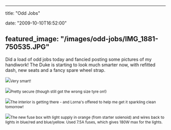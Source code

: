 
---
title: "Odd Jobs"

date: "2009-10-10T16:52:00"

featured_image: "/images/odd-jobs/IMG_1881-750535.JPG"
---


Did a load of odd jobs today and fancied posting some pictures of my <span>handiwork</span>! The Duke is starting to look much smarter now, with refitted dash, new seats and a fancy spare wheel strap.

<a href="http://danandtheduke.co.uk/uploaded_images/IMG_1881-750601.JPG"><img src="/images/odd-jobs/IMG_1881-750535.JPG"/></a><span style="font-size:85%;">Very smart!</span>

<a href="http://danandtheduke.co.uk/uploaded_images/IMG_1882-750445.JPG"><img src="/images/odd-jobs/IMG_1882-750437.JPG"/></a><span style="font-size:85%;">Pretty secure (though still got the wrong size tyre on!)</span>

<a href="http://danandtheduke.co.uk/uploaded_images/IMG_1914-780081.JPG"><img src="/images/odd-jobs/IMG_1914-780076.JPG"/></a><span style="font-size:85%;">The interior is getting there - and Lorna's offered to help me get it sparkling clean tomorrow!</span>

<a href="http://danandtheduke.co.uk/uploaded_images/IMG_1924-780052.JPG"><img src="/images/odd-jobs/IMG_1924-780045.JPG"/></a><span style="font-size:85%;">The new fuse box with light supply in orange (from starter solenoid) and wires back to lights in blue/red and <span>blue</span>/yellow.  Used 7.5A fuses, which gives 180W max for the lights.
</span>